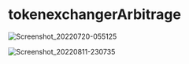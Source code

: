 # tokenexchangerArbitrage






![Screenshot_20220720-055125](https://user-images.githubusercontent.com/3880512/187183076-e7a14f25-f227-49f2-9abb-fb3858b46951.png)








![Screenshot_20220811-230735](https://user-images.githubusercontent.com/3880512/187182115-1736ce9b-458a-4f60-af4f-4eb02415e6f6.png)


